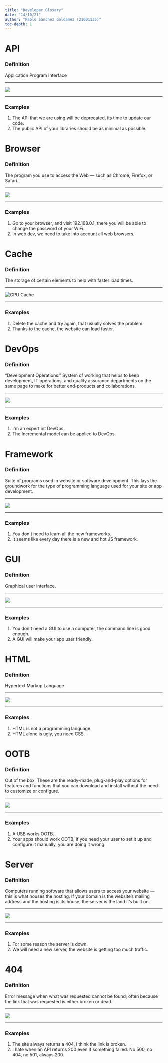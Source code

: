 ```yaml
---
title: "Developer Glosary"
date: "14/10/21"
author: "Pablo Sanchez Galdamez (21001135)"
toc-depth: 1
---
```


API
===

### Definition

Application Program Interface

---

![](https://www.altexsoft.com/media/2019/06/Screenshot_1.png)

---

### Examples

1. The API that we are using will be deprecated, its time to update our code.
2. The public API of your libraries should be as minimal as possible.

Browser
=======

### Definition

The program you use to access the Web — such as Chrome, Firefox, or Safari.

---

![](https://i.pcmag.com/imagery/roundups/03gXNuxiiy22Rd9583sPojG-1..1614012534.jpg)

---

### Examples

1. Go to your browser, and visit 192.168.0.1, there you will be able to change
   the password of your WiFi.
2. In web dev, we need to take into account all web browsers.

Cache
=====

### Definition

The storage of certain elements to help with faster load times.

---

![CPU Cache](https://i.joecomp.com/img/browser/520/gt-explains-what-are-cpu-caches-and-are-they-really-necessary_1.jpg)

---

### Examples

1. Delete the cache and try again, that usually solves the problem.
2. Thanks to the cache, the website can load faster.

DevOps
======

### Definition

“Development Operations.” System of working that helps to keep development, IT
operations, and quality assurance departments on the same page to make for
better end-products and collaborations.

---

![](https://lh3.googleusercontent.com/proxy/Je4PxTpurX1_sdaLly1mZZFW_pg8rUOEzDg9hnIXS4bsDh0sKQnYpmx_21V1TixD4mK6-Kb3DN3CndonEMfdgOX6kjro71XCfSHXB551bOeNnEo2MjU1vh0)

---

### Examples

1. I'm an expert int DevOps.
2. The Incremental model can be applied to DevOps.

Framework
=========

### Definition

Suite of programs used in website or software development. This lays the
groundwork for the type of programming language used for your site or app
development.

---

![](https://sigdeletras.com/images/blog/202004_react_leaflet/react.png)

---

### Examples

1. You don't need to learn all the new frameworks.
2. It seems like every day there is a new and hot JS framework.

GUI
===

### Definition

Graphical user interface.

---

![](https://i2.wp.com/thetechhacker.com/wp-content/uploads/2017/01/What-is-GUI-Graphical-user-Interface.jpg?fit=1000%2C640&ssl=1)

---

### Examples

1. You don't need a GUI to use a computer, the command line is good enough.
2. A GUI will make your app user friendly.

HTML
====

### Definition

Hypertext Markup Language

---

![](https://upload.wikimedia.org/wikipedia/commons/e/e4/HTML_logo.png)

---

### Examples

1. HTML is not a programming language.
2. HTML alone is ugly, you need CSS.

OOTB
====

### Definition

Out of the box. These are the ready-made, plug-and-play options for features
and functions that you can download and install without the need to customize
or configure.

---

![](https://www.steren.com.gt/media/catalog/product/cache/b69086f136192bea7a4d681a8eaf533d/m/f/mfd-128_x1.jpg)

---

### Examples

1. A USB works OOTB.
2. Your apps should work OOTB, if you need your user to set it up and configure
   it manually, you are doing it wrong.

Server
======

### Definition

Computers running software that allows users to access your website — this is
what houses the hosting. If your domain is the website’s mailing address and
the hosting is its house, the server is the land it’s built on.

---

![](https://concepto.de/wp-content/uploads/2019/05/servidor-e1557165670831.jpg)

---

### Examples

1. For some reason the server is down.
2. We will need a new server, the website is getting too much traffic.

404
===

### Definition

Error message when what was requested cannot be found; often because the link
that was requested is either broken or dead.

---

![](https://neetwork.com/wp-content/uploads/2018/08/error-404-meme-not-found.jpg)

---

### Examples

1. The site always returns a 404, I think the link is broken.
2. I hate when an API returns 200 even if something failed. No 500, no 404, no
   501, always 200.

